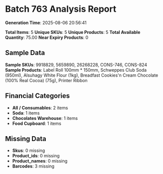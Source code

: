 # Batch 763 Analysis Report

**Generation Time**: 2025-08-06 20:56:41

**Total Items**: 5
**Unique SKUs**: 5
**Unique Products**: 5
**Total Available Quantity**: 75.00
**Near Expiry Products**: 0

## Sample Data
**Sample SKUs**: 9918829, 5659890, 26268228, CONS-746, CONS-824
**Sample Products**: Label Roll 100mm * 150mm, Schweppes Club Soda (950ml), Alsuhagy White Flour (1kg), Breadfast Cookies'n Cream Chocolate (100% Real Cocoa) (75g), Printer Ribbon

## Financial Categories
- **All / Consumables**: 2 items
- **Soda**: 1 items
- **Chocolates Warehouse**: 1 items
- **Food Cupboard**: 1 items

## Missing Data
- **Skus**: 0 missing
- **Product_ids**: 0 missing
- **Product_names**: 0 missing
- **Barcodes**: 3 missing
